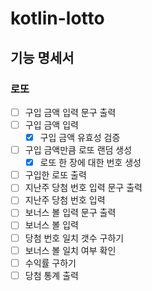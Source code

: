 # kotlin-lotto

## 기능 명세서

### 로또

- [ ] 구입 금액 입력 문구 출력
- [ ] 구입 금액 입력
    - [x] 구입 금액 유효성 검증
- [ ] 구입 금액만큼 로또 랜덤 생성
    - [x] 로또 한 장에 대한 번호 생성
- [ ] 구입한 로또 출력
- [ ] 지난주 당첨 번호 입력 문구 출력
- [ ] 지난주 당첨 번호 입력
- [ ] 보너스 볼 입력 문구 출력
- [ ] 보너스 볼 입력
- [ ] 당첨 번호 일치 갯수 구하기
- [ ] 보너스 볼 일치 여부 확인
- [ ] 수익률 구하기
- [ ] 당첨 통계 출력
